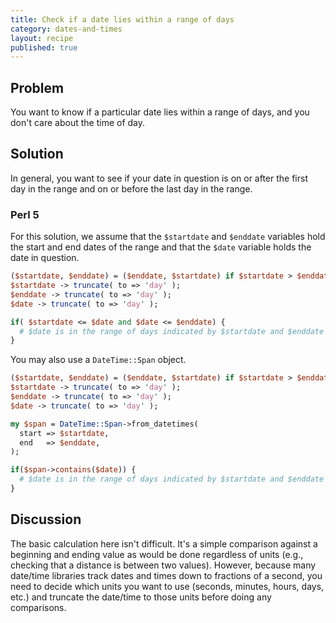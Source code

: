 ```yaml
---
title: Check if a date lies within a range of days
category: dates-and-times
layout: recipe
published: true
---
```

## Problem

You want to know if a particular date lies within a range of days, and you
don't care about the time of day.

## Solution

In general, you want to see if your date in question is on or after the first
day in the range and on or before the last day in the range.

### Perl 5

For this solution, we assume that the `$startdate` and `$enddate` variables
hold the start and end dates of the range and that the `$date` variable holds
the date in question.

```perl
($startdate, $enddate) = ($enddate, $startdate) if $startdate > $enddate;
$startdate -> truncate( to => 'day' );
$enddate -> truncate( to => 'day' );
$date -> truncate( to => 'day' );

if( $startdate <= $date and $date <= $enddate) {
  # $date is in the range of days indicated by $startdate and $enddate
}
```

You may also use a `DateTime::Span` object.

```perl
($startdate, $enddate) = ($enddate, $startdate) if $startdate > $enddate;
$startdate -> truncate( to => 'day' );
$enddate -> truncate( to => 'day' );
$date -> truncate( to => 'day' );

my $span = DateTime::Span->from_datetimes(
  start => $startdate,
  end   => $enddate,
);

if($span->contains($date)) {
  # $date is in the range of days indicated by $startdate and $enddate
}
```

## Discussion

The basic calculation here isn't difficult. It's a simple comparison against a
beginning and ending value as would be done regardless of units (e.g.,
checking that a distance is between two values). However, because many
date/time libraries track dates and times down to fractions of a second, you
need to decide which units you want to use (seconds, minutes, hours, days,
etc.) and truncate the date/time to those units before doing any comparisons.
